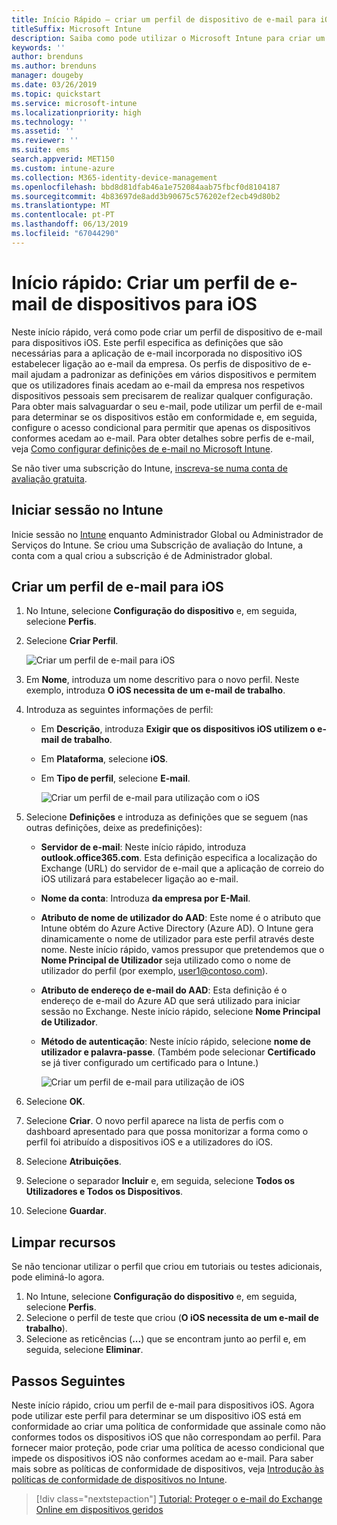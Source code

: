 ```yaml
---
title: Início Rápido – criar um perfil de dispositivo de e-mail para iOS
titleSuffix: Microsoft Intune
description: Saiba como pode utilizar o Microsoft Intune para criar um perfil de dispositivo de e-mail de modo que os dispositivos iOS possam estabelecer uma ligação segura ao e-mail da empresa.
keywords: ''
author: brenduns
ms.author: brenduns
manager: dougeby
ms.date: 03/26/2019
ms.topic: quickstart
ms.service: microsoft-intune
ms.localizationpriority: high
ms.technology: ''
ms.assetid: ''
ms.reviewer: ''
ms.suite: ems
search.appverid: MET150
ms.custom: intune-azure
ms.collection: M365-identity-device-management
ms.openlocfilehash: bbd8d81dfab46a1e752084aab75fbcf0d8104187
ms.sourcegitcommit: 4b83697de8add3b90675c576202ef2ecb49d80b2
ms.translationtype: MT
ms.contentlocale: pt-PT
ms.lasthandoff: 06/13/2019
ms.locfileid: "67044290"
---
```

# <a name="quickstart-create-an-email-device-profile-for-ios"></a>Início rápido: Criar um perfil de e-mail de dispositivos para iOS

Neste início rápido, verá como pode criar um perfil de dispositivo de e-mail para dispositivos iOS. Este perfil especifica as definições que são necessárias para a aplicação de e-mail incorporada no dispositivo iOS estabelecer ligação ao e-mail da empresa. Os perfis de dispositivo de e-mail ajudam a padronizar as definições em vários dispositivos e permitem que os utilizadores finais acedam ao e-mail da empresa nos respetivos dispositivos pessoais sem precisarem de realizar qualquer configuração. Para obter mais salvaguardar o seu e-mail, pode utilizar um perfil de e-mail para determinar se os dispositivos estão em conformidade e, em seguida, configure o acesso condicional para permitir que apenas os dispositivos conformes acedam ao e-mail. Para obter detalhes sobre perfis de e-mail, veja [Como configurar definições de e-mail no Microsoft Intune](email-settings-configure.md).

Se não tiver uma subscrição do Intune, [inscreva-se numa conta de avaliação gratuita](free-trial-sign-up.md).

## <a name="sign-in-to-intune"></a>Iniciar sessão no Intune

Inicie sessão no [Intune](https://aka.ms/intuneportal) enquanto Administrador Global ou Administrador de Serviços do Intune. Se criou uma Subscrição de avaliação do Intune, a conta com a qual criou a subscrição é de Administrador global.

## <a name="create-an-ios-email-profile"></a>Criar um perfil de e-mail para iOS
1. No Intune, selecione **Configuração do dispositivo** e, em seguida, selecione **Perfis**.
2. Selecione **Criar Perfil**.
   
   ![Criar um perfil de e-mail para iOS](media/quickstart-email-profile/ios-create-profile.png)

3. Em **Nome**, introduza um nome descritivo para o novo perfil. Neste exemplo, introduza **O iOS necessita de um e-mail de trabalho**.
4. Introduza as seguintes informações de perfil:
   - Em **Descrição**, introduza **Exigir que os dispositivos iOS utilizem o e-mail de trabalho**.
   - Em **Plataforma**, selecione **iOS**.
   - Em **Tipo de perfil**, selecione **E-mail**.
    
     ![Criar um perfil de e-mail para utilização com o iOS](media/quickstart-email-profile/ios-email-profile-name.png)

5. Selecione **Definições** e introduza as definições que se seguem (nas outras definições, deixe as predefinições):
   - **Servidor de e-mail**: Neste início rápido, introduza **outlook.office365.com**. Esta definição especifica a localização do Exchange (URL) do servidor de e-mail que a aplicação de correio do iOS utilizará para estabelecer ligação ao e-mail.
   - **Nome da conta**: Introduza **da empresa por E-Mail**.
   - **Atributo de nome de utilizador do AAD**: Este nome é o atributo que Intune obtém do Azure Active Directory (Azure AD). O Intune gera dinamicamente o nome de utilizador para este perfil através deste nome. Neste início rápido, vamos pressupor que pretendemos que o **Nome Principal de Utilizador** seja utilizado como o nome de utilizador do perfil (por exemplo, user1@contoso.com).
   - **Atributo de endereço de e-mail do AAD**: Esta definição é o endereço de e-mail do Azure AD que será utilizado para iniciar sessão no Exchange. Neste início rápido, selecione **Nome Principal de Utilizador**.
   - **Método de autenticação**: Neste início rápido, selecione **nome de utilizador e palavra-passe**. (Também pode selecionar **Certificado** se já tiver configurado um certificado para o Intune.)
    
     ![Criar um perfil de e-mail para utilização de iOS](media/quickstart-email-profile/ios-email-profile.png)

6. Selecione **OK**.
7. Selecione **Criar**. O novo perfil aparece na lista de perfis com o dashboard apresentado para que possa monitorizar a forma como o perfil foi atribuído a dispositivos iOS e a utilizadores do iOS.
8. Selecione **Atribuições**.
9. Selecione o separador **Incluir** e, em seguida, selecione **Todos os Utilizadores e Todos os Dispositivos**. 
10. Selecione **Guardar**.

## <a name="clean-up-resources"></a>Limpar recursos
Se não tencionar utilizar o perfil que criou em tutoriais ou testes adicionais, pode eliminá-lo agora.
1. No Intune, selecione **Configuração do dispositivo** e, em seguida, selecione **Perfis**.
2. Selecione o perfil de teste que criou (**O iOS necessita de um e-mail de trabalho**).
3. Selecione as reticências (**...**) que se encontram junto ao perfil e, em seguida, selecione **Eliminar**.

## <a name="next-steps"></a>Passos Seguintes

Neste início rápido, criou um perfil de e-mail para dispositivos iOS. Agora pode utilizar este perfil para determinar se um dispositivo iOS está em conformidade ao criar uma política de conformidade que assinale como não conformes todos os dispositivos iOS que não correspondam ao perfil. Para fornecer maior proteção, pode criar uma política de acesso condicional que impede os dispositivos iOS não conformes acedam ao e-mail. Para saber mais sobre as políticas de conformidade de dispositivos, veja [Introdução às políticas de conformidade de dispositivos no Intune](device-compliance-get-started.md).

> [!div class="nextstepaction"]
> [Tutorial: Proteger o e-mail do Exchange Online em dispositivos geridos](tutorial-protect-email-on-enrolled-devices.md)
